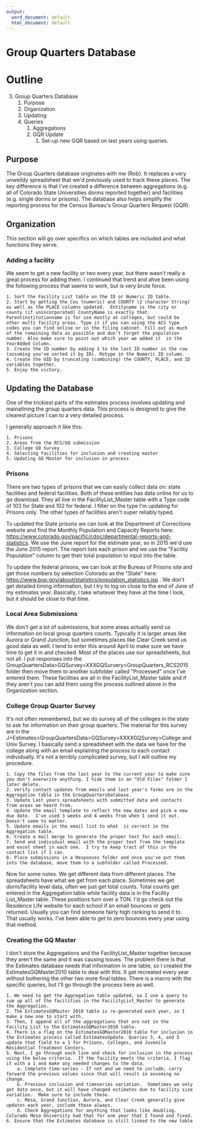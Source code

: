 ```yaml
---
output:
  word_document: default
  html_document: default
---
```

# Group Quarters Database

# Outline
3. Group Quarters Database
	1. Purpose
	2. Organization
	3. Updating
	4. Queries
		1. Aggregations
		2. GQR Update
			1. Set-up new GQR based on last years using queries.

## Purpose
The Group Quarters database originates with me (Rob).  It replaces a very unweildy spreadsheet that we'd previously used to track these places.  The key difference is that I've created a difference between aggregations (e.g. all of Colorado State Universities dorms reported together) and facilities (e.g. single dorms or prisons).  The database also helps simplify the reporting process for the Census Bureau's Group Quarters Request (GQR).

## Organization 
This section will go over specifics on which tables are included and what functions they serve. 

### Adding a facility
We seem to get a new facility or two every year, but there wasn't really a great process for adding them.  I continued that trend and ahve been using the following process that seems to work, but is very brute force.

	1. Sort the Facility List table on the ID or Numeric ID table. 
	2. Start by getting the Cou (numeric) and COUNTY (2 character String) as well as the PLACE columns updated.  Entityname is the city or county (if unincorporated) CountyName is exactly that.  Parentinstitutionname is for use mostly at colleges, but could be other multi facility areas. Type it if you can using the ACS type codes you can find online or in the filing cabinet. Fill out as much of the remaining data as possible and don't forget the population number. Also make sure to point out which year we added it  in the YearAdded Column.
	3. Create the ID number by adding 1 to the last ID number in the row (assuming you've sorted it by ID). Retype in the Numeric ID column.
	4. Create the UID by truncating (combining) the COUNTY, PLACE, and ID variables together.
	5. Enjoy the victory.
## Updating the Database
One of the trickiest parts of the estimates process involves updating and mainatining the group quarters data.  This process is designed to give the clearest picture I can to a very detailed process.

I generally approach it like this:

	1. Prisons
	2. Areas from the RCS/GQ submission
	3. College GQ Survey
	4. Selecting facilities for inclusion and creating master
	5. Updating GQ Master for inclusion in process

### Prisons

There are two types of prisons that we can easily collect data on: state facilities and federal facilities.  Both of these entities has data online for us to go download.  They all live in the FacilityList_Master table with a Type code of 103 for State and 102 for federal.  I filter on the type I'm updating for Prisons only.  The other types of facilities aren't super reliably typed.

To updated the State prisons we can look at the Department of Corrections website and find the Monthly Population and Capacity Reports here: https://www.colorado.gov/pacific/cdoc/departmental-reports-and-statistics.  We use the June report for the estimate year, so in 2015 we'd use the June 2015 report.  The report lists each prison and we use the "Facility Population" column to get their total population to input into the table.

To update the federal prisons, we can look at the Bureau of Prisons site and get those numbers by selection Colorado as the "State" here: https://www.bop.gov/about/statistics/population_statistics.jsp .  We don't get detailed timing information, but I try to log on close to the end of June of my estimates year.  Basically, I take whatever they have at the time I look, but it should be close to that time.

### Local Area Submissions
We don't get a lot of submissions, but some areas actually send us information on local group quarters counts.  Typically it is larger areas like Aurora or Grand Junction, but sometimes places like Clear Creek send us good data as well.  I tend to enter this around April to make sure we have time to get it in and checked.  Most of the places use our spreadsheets, but not all.  I put responses into the GroupQuartersData>GQSurvey>XXXGQSurvery>GroupQuarters_RCS2015 folder then move them to another subfolder called "Processed" once I've entered them.  These facilities are all in the FacilityList_Master table and if they aren't you can add them using the process outlined above in the Organization section.

### College Group Quarter Survey
It's not often remembered, but we do survey all of the colleges in the state to ask for information on their group quarters.  The material for this survey are in the J>Estimates>GroupQuartersData>GQSurvey>XXXXGQSurvey>College and Univ Survey. I basically send a spreadsheet with the data we have for the college along with an email explaining the process to each contact individually. It's not a terribly complicated survey, but I will outline my procedure.

	1. Copy the files from the last year to the current year to make sure you don't overwrite anything. I hide them in an "Old Files" folder I later delete.
	2. Verify contact updates from emails and last year's forms are in the Aggregation table in the GroupQuartersDatabase.
	3. Update Last years spreadsheets with submitted data and contacts from areas we heard from.
	4. Update the email template to reflect the new dates and pick a new due date.  I've used 3 weeks and 4 weeks from when I send it out.  Doesn't seem to matter.
	5. Update emails in the email list to what  is correct in the Aggregation table.
	6. Create a mail merge to generate the proper text for each email.
	7. Send and individual email with the proper text from the template and excel sheet in each one.  I try to keep tract of this in the contact list if I can.
	8. Place submissions in a Responses folder and once you've put them into the database, move them to a subfolder called Processed.

Now for some notes.  We get different data from different places.  The spreadsheets have what we get from each place.  Sometimes we get dorm/facility level data, often we just get total counts.  Total counts get entered in the Aggregation table while facility data is in the Facility List_Master table.  These positions turn over a TON.  I'd go check out the Residence Life website for each school if an email bounces or gets returned.  Usually you can find someone fairly high ranking to send it to.  That usually works.  I've been able to get to zero bounces every year using that method.

### Creating the GQ Master
I don't store the Aggregations and the FacilityList_Master together because they aren't the same and it was causing issues.  The problem there is that the Estimates database needs that information in one table, so I created the EstimatesGQMaster2010 table to deal with this.  It get recreated every year without bothering the other two more final tables.  There is a macro with the specific queries, but I'll go through the process here as well.

	1. We need to get the Aggregation table updated, so I use a query to sum up all of the facilities in the FacilityList_Master to generate the Aggregation.
	2. The EstimatesGQMaster 2010 table is re-generated each year, so I make a new one to start with.
	3. Then, I append all of the aggregations that are not in the Facility_List to the EstimatesGQMaster2010 table.
	4. There is a flag on the EstimatesGQMaster2010 table for inclusion in the Estimates process called EstimatesUpdate. Queries 3, 4, and 5 update that field to a 1 for Prisons, Colleges, and Juvenile Residential Treatment Centers.
	5. Next, I go through each line and check for inclusion in the process using the below criteria.  If the facility meets the criteria, I flag it with a 1 and make any needed changes to the data.
		a. Complete time-series - If not and we need to include, carry forward the previous values since that will result in asusming no change.
		b. Previous inclusion and timeseries variation.  Sometimes we only get data once, but it will have changed estimates due to facility size 		    variation.  Make sure to include these.
		c. Mesa, Grand Junction, Aurora, and Clear Creek generally give updates each year, include those always.
		d. Check Aggregations for anything that looks like doubling. Colorado Mesa University had that for one year that I found and fixed.
	6. Ensure that the Estimates database is still linked to the new table
